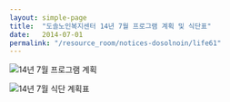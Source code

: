 ```yaml
---
layout: simple-page
title:  "도솔노인복지센터 14년 7월 프로그램 계획 및 식단표"
date:   2014-07-01
permalink: "/resource_room/notices-dosolnoin/life61"
---
```


![14년 7월 프로그램 계획](/resource_room/notices-dosolnoin/files/14년7월프로그램계획및식단표1.png)

![14년 7월 식단 계획표](/resource_room/notices-dosolnoin/files/14년7월프로그램계획및식단표2.png)
